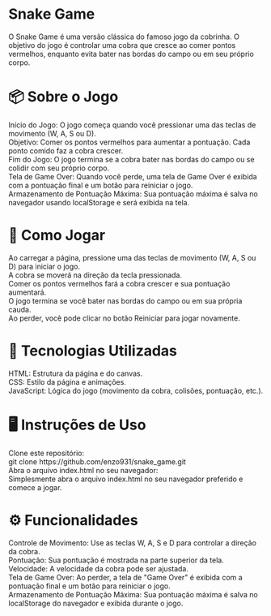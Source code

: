 <h1>Snake Game</h1>

O Snake Game é uma versão clássica do famoso jogo da cobrinha. O objetivo do jogo é controlar uma cobra que cresce ao comer pontos vermelhos, enquanto evita bater nas bordas do campo ou em seu próprio corpo.
<h1>📦 Sobre o Jogo</h1>
    Início do Jogo: O jogo começa quando você pressionar uma das teclas de movimento (W, A, S ou D).<br>
    Objetivo: Comer os pontos vermelhos para aumentar a pontuação. Cada ponto comido faz a cobra crescer.<br>
    Fim do Jogo: O jogo termina se a cobra bater nas bordas do campo ou se colidir com seu próprio corpo.<br>
    Tela de Game Over: Quando você perde, uma tela de Game Over é exibida com a pontuação final e um botão para reiniciar o jogo.<br>
    Armazenamento de Pontuação Máxima: Sua pontuação máxima é salva no navegador usando localStorage e será exibida na tela.<br>
<h1>🚀 Como Jogar</h1>
    Ao carregar a página, pressione uma das teclas de movimento (W, A, S ou D) para iniciar o jogo.<br>
    A cobra se moverá na direção da tecla pressionada.<br>
    Comer os pontos vermelhos fará a cobra crescer e sua pontuação aumentará.<br>
    O jogo termina se você bater nas bordas do campo ou em sua própria cauda.<br>
    Ao perder, você pode clicar no botão Reiniciar para jogar novamente.<br>
<h1>🔧 Tecnologias Utilizadas</h1>
    HTML: Estrutura da página e do canvas.<br>
    CSS: Estilo da página e animações.<br>
    JavaScript: Lógica do jogo (movimento da cobra, colisões, pontuação, etc.).<br>
<h1>🖥️ Instruções de Uso</h1>
    Clone este repositório:<br>
    git clone https://github.com/enzo931/snake_game.git<br>
    Abra o arquivo index.html no seu navegador:<br>
        Simplesmente abra o arquivo index.html no seu navegador preferido e comece a jogar.<br>
<h1>⚙️ Funcionalidades</h1>
    Controle de Movimento: Use as teclas W, A, S e D para controlar a direção da cobra.<br>
    Pontuação: Sua pontuação é mostrada na parte superior da tela.<br>
    Velocidade: A velocidade da cobra pode ser ajustada.<br>
    Tela de Game Over: Ao perder, a tela de "Game Over" é exibida com a pontuação final e um botão para reiniciar o jogo.<br>
    Armazenamento de Pontuação Máxima: Sua pontuação máxima é salva no localStorage do navegador e exibida durante o jogo.
